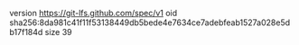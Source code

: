 version https://git-lfs.github.com/spec/v1
oid sha256:8da981c41f11f53138449db5bede4e7634ce7adebfeab1527a028e5db17f184d
size 39
